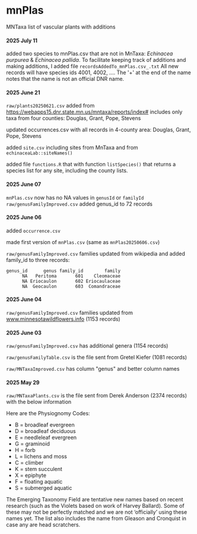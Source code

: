 # mnPlas
MNTaxa list of vascular plants with additions

#### 2025 July 11

added two species to mnPlas.csv that are not in MnTaxa: *Echinacea purpurea* & *Echinacea pallida*. To facilitate keeping track of additions and making additions, I added file `recordsAddedTo_mnPlas.csv_.txt` All new records will have species ids 4001, 4002, .... The '+' at the end of the name notes that the name is not an official DNR name.

#### 2025 June 21

`raw/plants20250621.csv` added from https://webapps15.dnr.state.mn.us/mntaxa/reports/index#
includes only taxa from four counties: Douglas, Grant, Pope, Stevens

updated occurrences.csv with all records in 4-county area: Douglas, Grant, Pope, Stevens

added `site.csv` including sites from MnTaxa and from `echinaceaLab::siteNames()`

added file `functions.R` that with function `listSpecies()` that returns a species list for any site, including the county lists.

#### 2025 June 07

`mnPlas.csv` now has no NA values in `genusId` or `familyId` 
`raw/genusFamilyImproved.csv` added genus_id to 72 records

#### 2025 June 06

added `occurrence.csv`

made first version of `mnPlas.csv` (same as `mnPlas20250606.csv`) 

`raw/genusFamilyImproved.csv` families updated from wikipedia 
and added family_id to three records:
```
genus_id      genus family_id        family
      NA   Peritoma       601    Cleomaceae
      NA Eriocaulon       602 Eriocaulaceae
      NA  Geocaulon       603  Comandraceae
```

#### 2025 June 04

`raw/genusFamilyImproved.csv` families updated from www.minnesotawildflowers.info (1153 records)

#### 2025 June 03

`raw/genusFamilyImproved.csv` has additional genera (1154 records)

`raw/genusFamilyTable.csv` is the file sent from Gretel Kiefer (1081 records)

`raw/MNTaxaImproved.csv` has column "genus" and better column names

#### 2025 May 29

`raw/MNTaxaPlants.csv` is the file sent from Derek Anderson (2374 records)
with the below information

Here are the Physiognomy Codes:

* B = broadleaf evergreen
* D = broadleaf deciduous
* E = needleleaf evergreen
* G = graminoid
* H = forb
* L = lichens and moss
* C = climber
* K = stem succulent
* X = epiphyte
* F = floating aquatic
* S = submerged aquatic

The Emerging Taxonomy Field are tentative new names based on recent research (such as the Violets based on work of Harvey Ballard).  Some of these may not be perfectly matched and we are not ‘officially’ using these names yet.  The list also includes the name from Gleason and Cronquist in case any are head scratchers.
